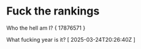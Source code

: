 # Fuck the rankings

Who the hell am I?
{ 17876571 }

What fucking year is it?
[ 2025-03-24T20:26:40Z ]

